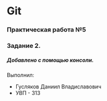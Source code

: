 # Git
### Практическая работа №5
### Задание 2.
##### Добавлено с помощью консоли.
Выполнил:
* Гусляков Даниил Владиславович
* УВП - 313
